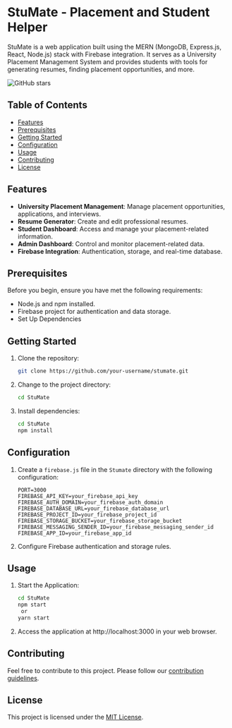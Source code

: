 # StuMate - Placement and Student Helper

StuMate is a web application built using the MERN (MongoDB, Express.js, React, Node.js) stack with Firebase integration. It serves as a University Placement Management System and provides students with tools for generating resumes, finding placement opportunities, and more.

![GitHub stars](https://img.shields.io/github/stars/AbhisekhNayek/StuMate.svg?style=flat-square)

## Table of Contents

- [Features](#features)
- [Prerequisites](#prerequisites)
- [Getting Started](#getting-started)
- [Configuration](#configuration)
- [Usage](#usage)
- [Contributing](#contributing)
- [License](#license)

## Features

- **University Placement Management**: Manage placement opportunities, applications, and interviews.
- **Resume Generator**: Create and edit professional resumes.
- **Student Dashboard**: Access and manage your placement-related information.
- **Admin Dashboard**: Control and monitor placement-related data.
- **Firebase Integration**: Authentication, storage, and real-time database.

## Prerequisites

Before you begin, ensure you have met the following requirements:

- Node.js and npm installed.
- Firebase project for authentication and data storage.
- Set Up Dependencies
## Getting Started

1. Clone the repository:

   ```bash
   git clone https://github.com/your-username/stumate.git
   ```

2. Change to the project directory:

   ```bash
   cd StuMate 
   ```

3. Install dependencies:

   ```bash
   cd StuMate
   npm install
   ```

## Configuration

1. Create a `firebase.js` file in the `Stumate` directory with the following configuration:

   ```env
   PORT=3000
   FIREBASE_API_KEY=your_firebase_api_key
   FIREBASE_AUTH_DOMAIN=your_firebase_auth_domain
   FIREBASE_DATABASE_URL=your_firebase_database_url
   FIREBASE_PROJECT_ID=your_firebase_project_id
   FIREBASE_STORAGE_BUCKET=your_firebase_storage_bucket
   FIREBASE_MESSAGING_SENDER_ID=your_firebase_messaging_sender_id
   FIREBASE_APP_ID=your_firebase_app_id
   ```

2. Configure Firebase authentication and storage rules.

## Usage

1. Start the Application:

   ```bash
   cd StuMate
   npm start
    or
   yarn start
   ```

2. Access the application at http://localhost:3000 in your web browser.

## Contributing

Feel free to contribute to this project. Please follow our [contribution guidelines](CONTRIBUTING.md).

## License

This project is licensed under the [MIT License](LICENSE.md).
